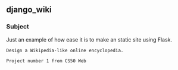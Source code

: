 ## django_wiki

### Subject

Just an example of how ease it is to make an static site using Flask.

<!-- ### Install:<br/> -->
```
Design a Wikipedia-like online encyclopedia.

Project number 1 from CS50 Web
```



<!-- See the site in action here (soon :D) -->
